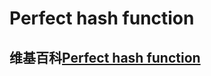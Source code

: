 # Perfect hash function



## 维基百科[Perfect hash function](https://en.wikipedia.org/wiki/Perfect_hash_function)



